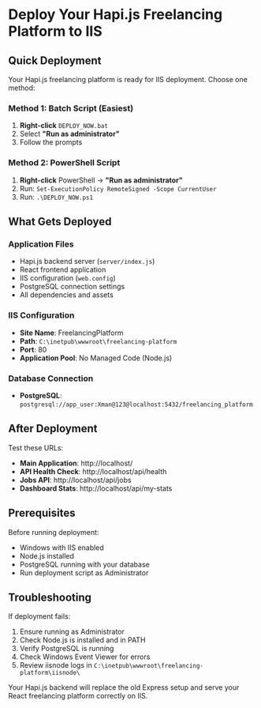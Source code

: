 # Deploy Your Hapi.js Freelancing Platform to IIS

## Quick Deployment

Your Hapi.js freelancing platform is ready for IIS deployment. Choose one method:

### Method 1: Batch Script (Easiest)
1. **Right-click** `DEPLOY_NOW.bat`
2. Select **"Run as administrator"**
3. Follow the prompts

### Method 2: PowerShell Script
1. **Right-click** PowerShell → **"Run as administrator"**
2. Run: `Set-ExecutionPolicy RemoteSigned -Scope CurrentUser`
3. Run: `.\DEPLOY_NOW.ps1`

## What Gets Deployed

### Application Files
- Hapi.js backend server (`server/index.js`)
- React frontend application
- IIS configuration (`web.config`)
- PostgreSQL connection settings
- All dependencies and assets

### IIS Configuration
- **Site Name**: FreelancingPlatform
- **Path**: `C:\inetpub\wwwroot\freelancing-platform`
- **Port**: 80
- **Application Pool**: No Managed Code (Node.js)

### Database Connection
- **PostgreSQL**: `postgresql://app_user:Xman@123@localhost:5432/freelancing_platform`

## After Deployment

Test these URLs:
- **Main Application**: http://localhost/
- **API Health Check**: http://localhost/api/health
- **Jobs API**: http://localhost/api/jobs
- **Dashboard Stats**: http://localhost/api/my-stats

## Prerequisites

Before running deployment:
- Windows with IIS enabled
- Node.js installed
- PostgreSQL running with your database
- Run deployment script as Administrator

## Troubleshooting

If deployment fails:
1. Ensure running as Administrator
2. Check Node.js is installed and in PATH
3. Verify PostgreSQL is running
4. Check Windows Event Viewer for errors
5. Review iisnode logs in `C:\inetpub\wwwroot\freelancing-platform\iisnode\`

Your Hapi.js backend will replace the old Express setup and serve your React freelancing platform correctly on IIS.